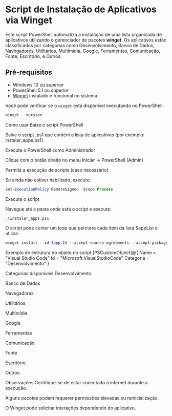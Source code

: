# Script de Instalação de Aplicativos via Winget

Este script PowerShell automatiza a instalação de uma lista organizada de aplicativos utilizando o gerenciador de pacotes **winget**. Os aplicativos estão classificados por categorias como Desenvolvimento, Banco de Dados, Navegadores, Utilitários, Multimídia, Google, Ferramentas, Comunicação, Fonte, Escritório, e Outros.

## Pré-requisitos

- Windows 10 ou superior
- PowerShell 5.1 ou superior
- [Winget](https://learn.microsoft.com/pt-br/windows/package-manager/winget/) instalado e funcional no sistema

Você pode verificar se o `winget` está disponível executando no PowerShell:

```powershell
winget --version
````

Como usar
Baixe o script PowerShell

Salve o script .ps1 que contém a lista de aplicativos (por exemplo: instalar_apps.ps1).

Execute o PowerShell como Administrador

Clique com o botão direito no menu Iniciar → PowerShell (Admin)

Permita a execução de scripts (caso necessário)

Se ainda não estiver habilitado, execute:
```powershell
Set-ExecutionPolicy RemoteSigned -Scope Process
````

Execute o script

Navegue até a pasta onde está o script e execute:
```powershell
.\instalar_apps.ps1
````

O script pode conter um loop que percorre cada item da lista $appList e utiliza:
```powershell
winget install --id $app.Id --accept-source-agreements --accept-package-agreements
````
Exemplo de estrutura do objeto no script
[PSCustomObject]@{
    Name = "Visual Studio Code"
    Id = "Microsoft.VisualStudioCode"
    Categoria = "Desenvolvimento"
}

Categorias disponíveis
Desenvolvimento

Banco de Dados

Navegadores

Utilitários

Multimídia

Google

Ferramentas

Comunicação

Fonte

Escritório

Outros

Observações
Certifique-se de estar conectado à internet durante a execução.

Alguns pacotes podem requerer permissões elevadas ou reinicialização.

O Winget pode solicitar interações dependendo do aplicativo.

